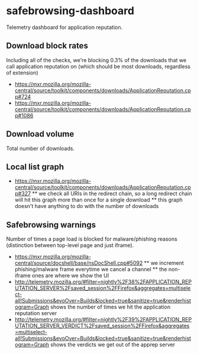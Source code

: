 safebrowsing-dashboard
=======================

Telemetry dashboard for application reputation.

## Download block rates

Including all of the checks, we're blocking 0.3% of the downloads that we call application reputation on (which should be most downloads, regardless of extension)

* <https://mxr.mozilla.org/mozilla-central/source/toolkit/components/downloads/ApplicationReputation.cpp#724>
* <https://mxr.mozilla.org/mozilla-central/source/toolkit/components/downloads/ApplicationReputation.cpp#1086>

## Download volume

Total number of downloads.

## Local list graph

* <https://mxr.mozilla.org/mozilla-central/source/toolkit/components/downloads/ApplicationReputation.cpp#327>
** we check all URIs in the redirect chain, so a long redirect chain will hit this graph more than once for a single download
** this graph doesn't have anything to do with the number of downloads

## Safebrowsing warnings

Number of times a page load is blocked for malware/phishing reasons (distinction between top-level page and just iframe).

* <https://mxr.mozilla.org/mozilla-central/source/docshell/base/nsDocShell.cpp#5092>
** we increment phishing/malware frame everytime we cancel a channel
** the non-iframe ones are where we show the UI
* <http://telemetry.mozilla.org/#filter=nightly%2F38%2FAPPLICATION_REPUTATION_SERVER%2Fsaved_session%2FFirefox&aggregates=multiselect-all!Submissions&evoOver=Builds&locked=true&sanitize=true&renderhistogram=Graph> shows the number of times we hit the application reputation server
* <http://telemetry.mozilla.org/#filter=nightly%2F39%2FAPPLICATION_REPUTATION_SERVER_VERDICT%2Fsaved_session%2FFirefox&aggregates=multiselect-all!Submissions&evoOver=Builds&locked=true&sanitize=true&renderhistogram=Graph> shows the verdicts we get out of the apprep server
